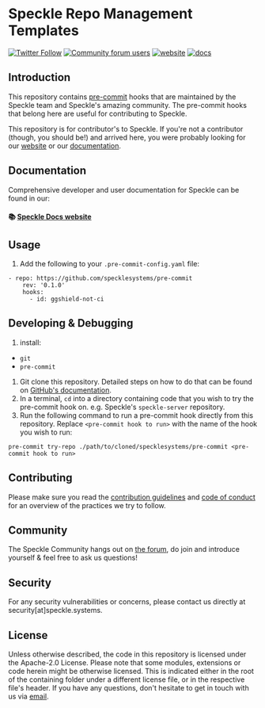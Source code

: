# Speckle Repo Management Templates

[![Twitter Follow](https://img.shields.io/twitter/follow/SpeckleSystems?style=social)](https://twitter.com/SpeckleSystems) [![Community forum users](https://img.shields.io/discourse/users?server=https%3A%2F%2Fdiscourse.speckle.works&style=flat-square&logo=discourse&logoColor=white)](https://discourse.speckle.works) [![website](https://img.shields.io/badge/https://-speckle.systems-royalblue?style=flat-square)](https://speckle.systems) [![docs](https://img.shields.io/badge/docs-speckle.guide-orange?style=flat-square&logo=read-the-docs&logoColor=white)](https://speckle.guide/dev/)

## Introduction

This repository contains [pre-commit](https://pre-commit.com/) hooks that are maintained by the Speckle team and Speckle's amazing community. The pre-commit hooks that belong here are useful for contributing to Speckle.

This repository is for contributor's to Speckle. If you're not a contributor (though, you should be!) and arrived here, you were probably looking for our [website](https://speckle.systems) or our [documentation](https://speckle.guide).

## Documentation

Comprehensive developer and user documentation for Speckle can be found in our:

#### 📚 [Speckle Docs website](https://speckle.guide/dev/)

## Usage

1. Add the following to your `.pre-commit-config.yaml` file:
```
- repo: https://github.com/specklesystems/pre-commit
    rev: '0.1.0'
    hooks:
      - id: ggshield-not-ci
```

## Developing & Debugging

1. install:
  - `git`
  - `pre-commit`
1. Git clone this repository. Detailed steps on how to do that can be found on [GitHub's documentation](https://docs.github.com/en/get-started/getting-started-with-git/about-remote-repositories#cloning-with-https-urls).
1. In a terminal, `cd` into a directory containing code that you wish to try the pre-commit hook on. e.g. Speckle's `speckle-server` repository.
1. Run the following command to run a pre-commit hook directly from this repository. Replace `<pre-commit hook to run>` with the name of the hook you wish to run:
```shell
pre-commit try-repo ./path/to/cloned/specklesystems/pre-commit <pre-commit hook to run>
```

## Contributing

Please make sure you read the [contribution guidelines](.github/CONTRIBUTING.md) and [code of conduct](.github/CODE_OF_CONDUCT.md) for an overview of the practices we try to follow.

## Community

The Speckle Community hangs out on [the forum](https://discourse.speckle.works), do join and introduce yourself & feel free to ask us questions!

## Security

For any security vulnerabilities or concerns, please contact us directly at security[at]speckle.systems.

## License

Unless otherwise described, the code in this repository is licensed under the Apache-2.0 License. Please note that some modules, extensions or code herein might be otherwise licensed. This is indicated either in the root of the containing folder under a different license file, or in the respective file's header. If you have any questions, don't hesitate to get in touch with us via [email](mailto:hello@speckle.systems).
